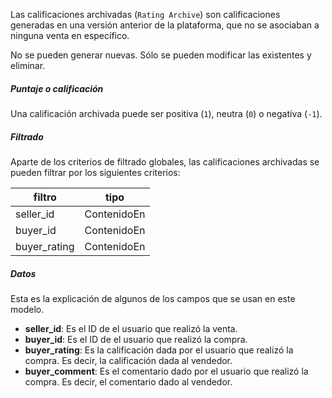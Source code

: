 Las calificaciones archivadas (`Rating Archive`) son calificaciones generadas en una versión anterior
de la plataforma, que no se asociaban a ninguna venta en específico.

No se pueden generar nuevas. Sólo se pueden modificar las existentes y eliminar.

##### Puntaje o calificación

Una calificación archivada puede ser positiva (`1`), neutra (`0`) o negativa (`-1`).

##### Filtrado

Aparte de los criterios de filtrado globales, las calificaciones archivadas se pueden filtrar por
los siguientes criterios:

|filtro|tipo|
|------|----|
|seller_id|ContenidoEn|
|buyer_id|ContenidoEn|
|buyer_rating|ContenidoEn|

##### Datos

Esta es la explicación de algunos de los campos que se usan en este modelo.

- **seller_id**: Es el ID de el usuario que realizó la venta.
- **buyer_id**: Es el ID de el usuario que realizó la compra.
- **buyer_rating**: Es la calificación dada por el usuario que realizó la compra. Es decir, la calificación
dada al vendedor.
- **buyer_comment**: Es el comentario dado por el usuario que realizó la compra. Es decir, el comentario
dado al vendedor.
